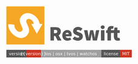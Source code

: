 <svg style="margin-top: 2em" width="320" height="100" viewBox="0 0 320 100" version="1.1" xmlns="http://www.w3.org/2000/svg"><path d="M125.238259,70.4101063 L128.568329,70.4101063 C132.292296,70.4101063 134.154252,68.870412 134.154252,65.790977 C134.154252,64.2870669 133.679812,63.2486684 132.730916,62.6757502 C131.78202,62.1028321 130.394505,61.8163773 128.568329,61.8163773 L125.238259,61.8163773 L125.238259,70.4101063 Z M134.798782,89.4237317 L128.783172,77.714776 L125.238259,77.714776 L125.238259,89.4237317 L116,89.4237317 L116,54.5117077 L129.212858,54.5117077 C131.074842,54.5117077 132.856233,54.6907419 134.557084,55.0488158 C136.257934,55.4068896 137.743918,56.015606 139.01508,56.8749832 C140.286243,57.7343604 141.297786,58.8891312 142.049741,60.3393302 C142.801696,61.7895292 143.177668,63.6067266 143.177668,65.790977 C143.177668,68.2974938 142.66742,70.3742909 141.64691,72.0214305 C140.6264,73.6685701 139.256788,74.9576166 137.538033,75.8886086 L145.111257,89.4237317 L134.798782,89.4237317 Z M147.152268,75.9960302 C147.152268,73.8117798 147.519288,71.851355 148.253339,70.1146969 C148.98739,68.3780388 149.954175,66.9010064 151.153723,65.6835554 C152.35327,64.4661044 153.722882,63.5351264 155.262599,62.8905935 C156.802317,62.2460606 158.395721,61.923799 160.042861,61.923799 C162.012267,61.923799 163.730996,62.263964 165.199098,62.9443043 C166.667201,63.6246446 167.884634,64.5556226 168.851433,65.7372662 C169.818233,66.9189098 170.543321,68.2974734 171.026721,69.8729983 C171.510121,71.4485231 171.751817,73.1314449 171.751817,74.921814 C171.751817,75.7453839 171.707058,76.4794242 171.61754,77.1239571 C171.528021,77.76849 171.447456,78.2518824 171.375841,78.5741489 L156.068261,78.5741489 C156.49795,80.2929033 157.267797,81.4745292 158.377826,82.1190621 C159.487855,82.763595 160.794805,83.0858566 162.298715,83.0858566 C163.229707,83.0858566 164.13383,82.9515809 165.011111,82.6830255 C165.888391,82.4144702 166.810418,82.0116431 167.777217,81.4745324 L170.785022,86.9530346 C169.31692,87.9914487 167.69666,88.7702476 165.924194,89.2894547 C164.151729,89.8086617 162.513566,90.0682614 161.009656,90.0682614 C159.040249,90.0682614 157.2141,89.7549515 155.531153,89.1283223 C153.848206,88.5016931 152.389077,87.5886185 151.153723,86.3890712 C149.918368,85.1895238 148.942631,83.7124914 148.226484,81.9579297 C147.510336,80.2033679 147.152268,78.2160879 147.152268,75.9960302 L147.152268,75.9960302 Z M163.910039,72.988225 C163.910039,71.8423888 163.650439,70.8756039 163.131232,70.0878415 C162.612025,69.3000791 161.654192,68.9062038 160.257704,68.9062038 C159.21929,68.9062038 158.315167,69.210562 157.545309,69.8192875 C156.77545,70.428013 156.247299,71.4843149 155.96084,72.988225 L163.910039,72.988225 Z M179.593594,78.7352813 C180.846853,79.737888 182.198561,80.5524938 183.64876,81.179123 C185.098959,81.8057522 186.468571,82.1190621 187.757637,82.1190621 C189.154125,82.1190621 190.165668,81.904221 190.792298,81.4745324 C191.418927,81.0448438 191.732237,80.4361274 191.732237,79.648365 C191.732237,79.2186764 191.624816,78.8606079 191.409972,78.5741489 C191.195128,78.2876898 190.881818,78.0191385 190.470033,77.7684868 C190.058248,77.5178351 189.565904,77.2761389 188.992986,77.0433909 C188.420067,76.8106429 187.757641,76.5510433 187.005686,76.2645842 L182.65511,74.4384168 C181.724118,74.080343 180.828947,73.6059023 179.96957,73.0150804 C179.110193,72.4242586 178.358249,71.7260251 177.713716,70.920359 C177.069183,70.1146929 176.558936,69.1926666 176.182958,68.1542525 C175.806981,67.1158384 175.618995,65.9700193 175.618995,64.7167609 C175.618995,63.2128508 175.941256,61.8074321 176.585789,60.5004626 C177.230322,59.1934931 178.125493,58.047674 179.27133,57.062971 C180.417166,56.078268 181.786778,55.2994691 183.380206,54.7265509 C184.973635,54.1536328 186.719219,53.867178 188.61701,53.867178 C190.622223,53.867178 192.654262,54.2431499 194.713186,54.995105 C196.772111,55.74706 198.607212,56.9286859 200.218544,58.5400182 L195.599415,64.3407852 C194.417771,63.5172154 193.280904,62.8905956 192.188779,62.460907 C191.096653,62.0312184 189.906076,61.8163773 188.61701,61.8163773 C187.471174,61.8163773 186.576002,62.013315 185.93147,62.4071962 C185.286937,62.8010774 184.964675,63.3918904 184.964675,64.1796528 C184.964675,65.0032226 185.421212,65.6387941 186.334301,66.0863864 C187.247389,66.5339787 188.50958,67.0621297 190.120912,67.6708552 L194.364066,69.3358902 C196.548317,70.1952674 198.231238,71.3947967 199.412882,72.9345142 C200.594526,74.4742317 201.185339,76.4615116 201.185339,78.8964137 C201.185339,80.3645164 200.88098,81.7788868 200.272255,83.1395674 C199.663529,84.5002479 198.77731,85.6908256 197.61357,86.711336 C196.44983,87.7318464 195.026508,88.5464522 193.343561,89.1551777 C191.660614,89.7639032 189.727044,90.0682614 187.542794,90.0682614 C185.322736,90.0682614 183.04005,89.6654344 180.694666,88.8597682 C178.349282,88.0541021 176.227727,86.7919108 174.329935,85.0731564 L179.593594,78.7352813 Z M204.193144,62.5683286 L213.323981,62.5683286 L215.364991,73.8475979 C215.579836,75.2082785 215.75887,76.5599869 215.902099,77.9027638 C216.045329,79.2455407 216.224363,80.6151525 216.439207,82.0116405 L216.654051,82.0116405 C216.868895,80.6151525 217.092688,79.2276372 217.325436,77.849053 C217.558184,76.4704687 217.835687,75.1366637 218.157953,73.8475979 L220.62865,62.5683286 L228.470428,62.5683286 L231.048547,73.8475979 C231.370813,75.2082785 231.648316,76.5599869 231.881064,77.9027638 C232.113812,79.2455407 232.373412,80.6151525 232.659871,82.0116405 L232.874714,82.0116405 C233.089558,80.6151525 233.268593,79.2455407 233.411822,77.9027638 C233.555052,76.5599869 233.734086,75.2082785 233.94893,73.8475979 L235.989941,62.5683286 L244.476248,62.5683286 L238.353216,89.4237317 L227.611055,89.4237317 L225.677466,80.0780514 C225.462622,78.824793 225.247781,77.5715534 225.032936,76.318295 C224.818092,75.0650366 224.603251,73.686473 224.388407,72.1825629 L224.173564,72.1825629 C223.958719,73.686473 223.761782,75.0650366 223.582745,76.318295 C223.403708,77.5715534 223.20677,78.824793 222.991926,80.0780514 L221.165758,89.4237317 L210.63844,89.4237317 L204.193144,62.5683286 Z M253.499664,59.2382587 C251.995754,59.2382587 250.760417,58.8085765 249.793618,57.9491993 C248.826819,57.0898221 248.343426,55.9798099 248.343426,54.6191293 C248.343426,53.2584488 248.826819,52.1484365 249.793618,51.2890593 C250.760417,50.4296822 251.995754,50 253.499664,50 C255.003574,50 256.23891,50.4296822 257.205709,51.2890593 C258.172509,52.1484365 258.655901,53.2584488 258.655901,54.6191293 C258.655901,55.9798099 258.172509,57.0898221 257.205709,57.9491993 C256.23891,58.8085765 255.003574,59.2382587 253.499664,59.2382587 L253.499664,59.2382587 Z M248.880534,62.5683286 L258.118793,62.5683286 L258.118793,89.4237317 L248.880534,89.4237317 L248.880534,62.5683286 Z M299.153849,89.1014669 C298.437701,89.3163112 297.578337,89.5311522 296.57573,89.7459965 C295.573123,89.9608408 294.319884,90.0682614 292.815974,90.0682614 C291.061412,90.0682614 289.566476,89.8086617 288.331121,89.2894547 C287.095767,88.7702476 286.075272,88.0272556 285.269606,87.0604562 C284.463939,86.0936569 283.873126,84.9388861 283.497149,83.5961092 C283.121171,82.2533324 282.933185,80.7583965 282.933185,79.1112569 L282.933185,69.7655767 L275.198829,69.7655767 L275.198829,89.4237317 L265.960571,89.4237317 L265.960571,69.7655767 L262.415658,69.7655767 L262.415658,62.8905935 L265.960571,62.6220394 L265.960571,62.2460638 C265.960571,60.8137685 266.139605,59.4441566 266.497679,58.1371871 C266.855753,56.8302176 267.455517,55.6754469 268.296991,54.6728401 C269.138464,53.6702334 270.230573,52.8735311 271.57335,52.2827093 C272.916127,51.6918874 274.590097,51.396481 276.59531,51.396481 C277.848569,51.396481 278.958581,51.5039015 279.92538,51.7187458 C280.89218,51.9335901 281.67993,52.1484312 282.288656,52.3632755 L280.677332,59.130837 C280.247643,58.9518001 279.800057,58.8175245 279.334561,58.728006 C278.869065,58.6384875 278.42148,58.593729 277.991791,58.593729 C277.132414,58.593729 276.452084,58.8354252 275.950781,59.3188249 C275.449477,59.8022245 275.198829,60.6705406 275.198829,61.923799 L275.198829,62.5683286 L283.470294,62.5683286 L284.54451,55.5859238 L292.171444,55.5859238 L292.171444,62.5683286 L298.294476,62.5683286 L298.294476,69.7655767 L292.171444,69.7655767 L292.171444,78.9501245 C292.171444,80.4540346 292.493706,81.4834814 293.138239,82.0384959 C293.782772,82.5935103 294.534715,82.8710134 295.394092,82.8710134 C295.823781,82.8710134 296.244512,82.8262548 296.656296,82.7367363 C297.068081,82.6472179 297.435102,82.5487491 297.757368,82.4413269 L299.153849,89.1014669 Z" fill="#555555"></path><rect fill="#F5A623" x="0" y="0" width="100" height="100"></rect><path d="M95,45.9112808 C90.0167542,54.5959615 85.2273783,62.9432098 80.2381977,71.6387754 C75.1046039,62.7195742 70.3523204,54.4633634 65.4284225,45.9102913 C66.967017,45.9102913 68.5431984,45.8984168 70.1193799,45.9137547 C71.4413545,45.9271134 71.9641106,45.6604329 71.6406645,44.030169 C70.5456957,38.5189368 65.3789659,33.5578878 59.8759314,33.0467914 C54.1132498,32.5114513 50.8921423,36.273675 52.6824707,41.8145933 C53.701771,44.9697354 55.3877461,47.9042105 56.6746065,50.9796947 C58.415973,55.1421865 60.0341925,59.2893405 59.7092627,64.0119109 C59.4491211,67.7968939 58.0870866,70.8441764 55.8961598,73.9201554 C53.6172003,77.1198267 50.7981748,79.4031857 47.4054528,80.9968368 C40.9760964,84.0174017 34.5526748,83.1584827 28.2301447,80.4431902 C20.1805904,76.9862391 14.0618214,71.2484027 9.6646362,63.8313202 C6.69724094,58.8257419 4.5760479,53.3669553 5.07209747,46.981961 C10.496496,45.9785694 15.8293999,48.1931556 21.2765484,47.8616603 C20.3398407,54.3085007 23.1648009,59.0320606 27.3186597,63.2578829 C30.0036579,65.9895027 33.1461295,67.3194418 36.9844552,66.6851479 C40.8702593,66.042443 43.7669317,61.5113482 42.3984679,57.7981067 C40.773819,53.3892199 38.761925,49.1248056 36.9908846,44.7678696 C34.3034136,38.1577554 34.1421851,32.0038183 38.9884362,25.9498245 C42.6689954,21.3509464 47.2546102,18.6994791 52.7329165,17.7871251 C58.0074615,16.90891 63.1781478,18.117136 68.0768228,20.4321603 C74.8761145,23.6451903 80.0616377,28.6077237 83.7392295,35.0466478 C85.2887044,37.7589716 86.2664612,40.85771 87.1082123,43.8906441 C87.5656857,45.5387197 88.2234584,46.0295306 89.7818354,45.9325559 C91.3322995,45.8360759 92.8941385,45.9112808 95,45.9112808" fill="#FFFFFF"></path></svg>

<svg xmlns="http://www.w3.org/2000/svg" width="330" height="20" viewBox="0 0 330 20"><g shape-rendering="crispEdges"><path fill="#555" d="M0 0h52v20H0z"></path><path fill="#CA3522" d="M52 0h39v20H52z"></path><path fill="#9f9f9f" d="M91 0h159v20H91z"></path><path fill="#555" d="M250 0h49v20H250z"></path><path fill="#CA3522" d="M299 0h31v20H299z"></path></g><g fill="#fff" text-anchor="middle" font-family="DejaVu Sans,Verdana,Geneva,sans-serif" font-size="11"><text x="27" y="14">version</text><text x="70.5" y="14">{{version}}</text><text x="170.5" y="14">ios | osx | tvos | watchos</text><text x="275.5" y="14">license</text><text x="314.5" y="14">MIT</text></g></svg>

